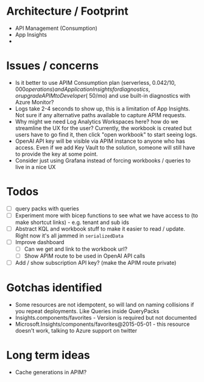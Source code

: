 # Architecture / Footprint

- API Management (Consumption)
- App Insights
-

# Issues / concerns

- Is it better to use APIM Consumption plan (serverless, $0.042 / 10,000 operations) and Application Insights for diagnostics, or upgrade APIM to Developer (~$50/mo) and use built-in diagnostics with Azure Monitor?
- Logs take 2-4 seconds to show up, this is a limitation of App Insights. Not sure if any alternative paths available to capture APIM requests.
- Why might we need Log Analytics Workspaces here? how do we streamline the UX for the user? Currently, the workbook is created but users have to go find it, then click "open workbook" to start seeing logs.
- OpenAI API key will be visible via APIM instance to anyone who has access. Even if we add Key Vault to the solution, someone will still have to provide the key at some point.
- Consider just using Grafana instead of forcing workbooks / queries to live in a nice UX

# Todos

- [ ] query packs with queries
- [ ] Experiment more with bicep functions to see what we have access to (to make shortcut links) - e.g. tenant and sub ids
- [ ] Abstract KQL and workbook stuff to make it easier to read / update. Right now it's all jammed in `serializedData`
- [ ] Improve dashboard
  - [ ] Can we get and link to the workbook url?
  - [ ] Show APIM route to be used in OpenAI API calls
- [ ] Add / show subscription API key? (make the APIM route private)

# Gotchas identified

- Some resources are not idempotent, so will land on naming collisions if you repeat deployments. Like Queries inside QueryPacks
- Insights.components/favorites - Version is required but not documented
- Microsoft.Insights/components/favorites@2015-05-01 - this resource doesn't work, talking to Azure support on twitter

# Long term ideas

- Cache generations in APIM?
